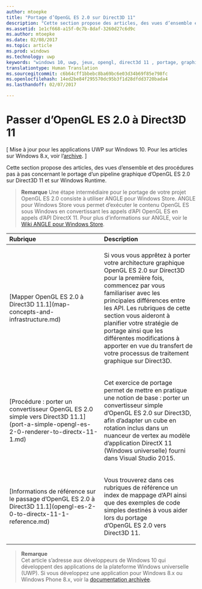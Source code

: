 ```yaml
---
author: mtoepke
title: "Portage d’OpenGL ES 2.0 sur Direct3D 11"
description: "Cette section propose des articles, des vues d’ensemble et des procédures pas à pas concernant le portage d’un pipeline graphique d’OpenGL ES 2.0 sur Direct3D 11 et sur Windows Runtime."
ms.assetid: 1e1cf668-a15f-0c7b-8daf-3260d27c6d9c
ms.author: mtoepke
ms.date: 02/08/2017
ms.topic: article
ms.prod: windows
ms.technology: uwp
keywords: "windows 10, uwp, jeux, opengl, direct3d 11 , portage, graphiques"
translationtype: Human Translation
ms.sourcegitcommit: c6b64cff1bbebc8ba69bc6e03d34b69f85e798fc
ms.openlocfilehash: 14ed2be84f295570dc95b3f1d28dfdd3720bada4
ms.lasthandoff: 02/07/2017

---
```


# <a name="port-from-opengl-es-20-to-direct3d-11"></a>Passer d’OpenGL ES 2.0 à Direct3D 11


\[ Mise à jour pour les applications UWP sur Windows 10. Pour les articles sur Windows 8.x, voir l’[archive](http://go.microsoft.com/fwlink/p/?linkid=619132). \]

Cette section propose des articles, des vues d’ensemble et des procédures pas à pas concernant le portage d’un pipeline graphique d’OpenGL ES 2.0 sur Direct3D 11 et sur Windows Runtime.

> **Remarque**  Une étape intermédiaire pour le portage de votre projet OpenGL ES 2.0 consiste à utiliser ANGLE pour Windows Store. ANGLE pour Windows Store vous permet d’exécuter le contenu OpenGL ES sous Windows en convertissant les appels d’API OpenGL ES en appels d’API DirectX 11. Pour plus d’informations sur ANGLE, voir le [Wiki ANGLE pour Windows Store](http://go.microsoft.com/fwlink/p/?linkid=618387).

 

<table>
<colgroup>
<col width="50%" />
<col width="50%" />
</colgroup>
<thead>
<tr class="header">
<th align="left">Rubrique</th>
<th align="left">Description</th>
</tr>
</thead>
<tbody>
<tr class="odd">
<td align="left"><p>[Mapper OpenGL ES 2.0 à Direct3D 11.1](map-concepts-and-infrastructure.md)</p></td>
<td align="left"><p>Si vous vous apprêtez à porter votre architecture graphique OpenGL ES 2.0 sur Direct3D pour la première fois, commencez par vous familiariser avec les principales différences entre les API. Les rubriques de cette section vous aideront à planifier votre stratégie de portage ainsi que les différentes modifications à apporter en vue du transfert de votre processus de traitement graphique sur Direct3D.</p></td>
</tr>
<tr class="even">
<td align="left"><p>[Procédure : porter un convertisseur OpenGL ES 2.0 simple vers Direct3D 11.1](port-a-simple-opengl-es-2-0-renderer-to-directx-11-1.md)</p></td>
<td align="left"><p>Cet exercice de portage permet de mettre en pratique une notion de base : porter un convertisseur simple d’OpenGL ES 2.0 sur Direct3D, afin d’adapter un cube en rotation inclus dans un nuanceur de vertex au modèle d’application DirectX 11 (Windows universelle) fourni dans Visual Studio 2015.</p></td>
</tr>
<tr class="odd">
<td align="left"><p>[Informations de référence sur le passage d’OpenGL ES 2.0 à Direct3D 11.1](opengl-es-2-0-to-directx-11-1-reference.md)</p></td>
<td align="left"><p>Vous trouverez dans ces rubriques de référence un index de mappage d’API ainsi que des exemples de code simples destinés à vous aider lors du portage d’OpenGL ES 2.0 vers Direct3D 11.</p></td>
</tr>
</tbody>
</table>

 

> **Remarque**  
Cet article s’adresse aux développeurs de Windows 10 qui développent des applications de la plateforme Windows universelle (UWP). Si vous développez une application pour Windows 8.x ou Windows Phone 8.x, voir la [documentation archivée](http://go.microsoft.com/fwlink/p/?linkid=619132).

 

 

 





